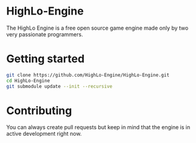 # HighLo-Engine

The HighLo Engine is a free open source game engine made only by two very passionate programmers.

# Getting started

```sh
git clone https://github.com/HighLo-Engine/HighLo-Engine.git
cd HighLo-Engine
git submodule update --init --recursive
```

# Contributing

You can always create pull requests but keep in mind that the engine is in active development right now.

